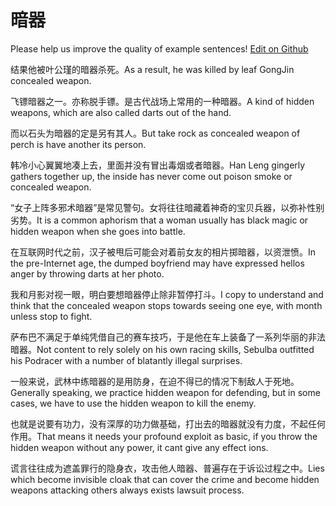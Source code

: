 # 暗器

Please help us improve the quality of example sentences! [Edit on Github](https://github.com/jiyushe/jiyu-example-sentence-source/blob/main/chinese/anqi.md)

<p><span class="chinese">结果他被叶公瑾的暗器杀死。</span><span class="english">As a result, he was killed by leaf GongJin concealed weapon.</span></p>

<p><span class="chinese">飞镖暗器之一。亦称脱手镖。是古代战场上常用的一种暗器。</span><span class="english">A kind of hidden weapons, which are also called darts out of the hand.</span></p>

<p><span class="chinese">而以石头为暗器的定是另有其人。</span><span class="english">But take rock as concealed weapon of perch is have another its person.</span></p>

<p><span class="chinese">韩冷小心翼翼地凑上去，里面并没有冒出毒烟或者暗器。</span><span class="english">Han Leng gingerly gathers together up, the inside has never come out poison smoke or concealed weapon.</span></p>

<p><span class="chinese">“女子上阵多邪术暗器”是常见警句。女将往往暗藏着神奇的宝贝兵器，以弥补性别劣势。</span><span class="english">It is a common aphorism that a woman usually has black magic or hidden weapon when she goes into battle.</span></p>

<p><span class="chinese">在互联网时代之前，汉子被甩后可能会对着前女友的相片掷暗器，以资泄愤。</span><span class="english">In the pre-Internet age, the dumped boyfriend may have expressed hellos anger by throwing darts at her photo.</span></p>

<p><span class="chinese">我和月影对视一眼，明白要想暗器停止除非暂停打斗。</span><span class="english">I copy to understand and think that the concealed weapon stops towards seeing one eye, with month unless stop to fight.</span></p>

<p><span class="chinese">萨布巴不满足于单纯凭借自己的赛车技巧，于是他在车上装备了一系列华丽的非法暗器。</span><span class="english">Not content to rely solely on his own racing skills, Sebulba outfitted his Podracer with a number of blatantly illegal surprises.</span></p>

<p><span class="chinese">一般来说，武林中练暗器的是用防身，在迫不得已的情况下制敌人于死地。</span><span class="english">Generally speaking, we practice hidden weapon for defending, but in some cases, we have to use the hidden weapon to kill the enemy.</span></p>

<p><span class="chinese">也就是说要有功力，没有深厚的功力做基础，打出去的暗器就没有力度，不起任何作用。</span><span class="english">That means it needs your profound exploit as basic, if you throw the hidden weapon without any power, it cant give any effect ions.</span></p>

<p><span class="chinese">谎言往往成为遮盖罪行的隐身衣，攻击他人暗器、普遍存在于诉讼过程之中。</span><span class="english">Lies which become invisible cloak that can cover the crime and become hidden weapons attacking others always exists lawsuit process.</span></p>

